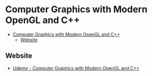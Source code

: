 # Computer Graphics with Modern OpenGL and C++

- [Computer Graphics with Modern OpenGL and C++](#computer-graphics-with-modern-opengl-and-c)
  - [Website](#website)

## Website

- [Udemy - Computer Graphics with Modern OpenGL and C++](https://www.udemy.com/course/graphics-with-modern-opengl/)
